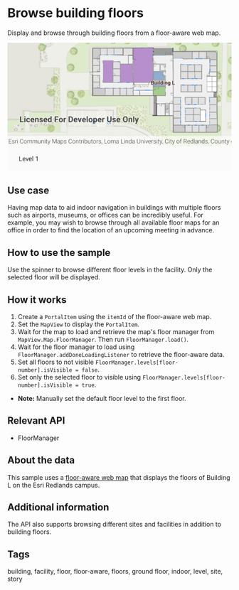 # Browse building floors

Display and browse through building floors from a floor-aware web map.

![BrowseBuildingFloorsApp](browse-building-floors.png)

## Use case

Having map data to aid indoor navigation in buildings with multiple floors such as airports, museums, or offices can be incredibly useful. For example, you may wish to browse through all available floor maps for an office in order to find the location of an upcoming meeting in advance.

## How to use the sample

Use the spinner to browse different floor levels in the facility. Only the selected floor will be displayed.

## How it works

1. Create a `PortalItem` using the `itemId` of the floor-aware web map.
2. Set the `MapView` to display the `PortalItem`.
3. Wait for the map to load and retrieve the map's floor manager from `MapView.Map.FloorManager`. Then run `FloorManager.load()`.
4. Wait for the floor manager to load using `FloorManager.addDoneLoadingListener` to retrieve the floor-aware data.
5. Set all floors to not visible `FloorManager.levels[floor-number].isVisible = false`.
6. Set only the selected floor to visible using `FloorManager.levels[floor-number].isVisible = true`.
* **Note:** Manually set the default floor level to the first floor.

## Relevant API

* FloorManager

## About the data

This sample uses a [floor-aware web map](https://www.arcgis.com/home/item.html?id=f133a698536f44c8884ad81f80b6cfc7) that displays the floors of Building L on the Esri Redlands campus.

## Additional information

The API also supports browsing different sites and facilities in addition to building floors.

## Tags

building, facility, floor, floor-aware, floors, ground floor, indoor, level, site, story
